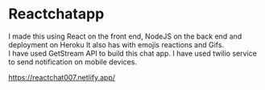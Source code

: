 # Reactchatapp

 I made this using React on the front end, NodeJS on the back end and deployment on Heroku It also has with emojis reactions and Gifs.                      
 I have used GetStream API to build this chat app. I have used twilio service to send notification on mobile devices.              

https://reactchat007.netlify.app/ 
